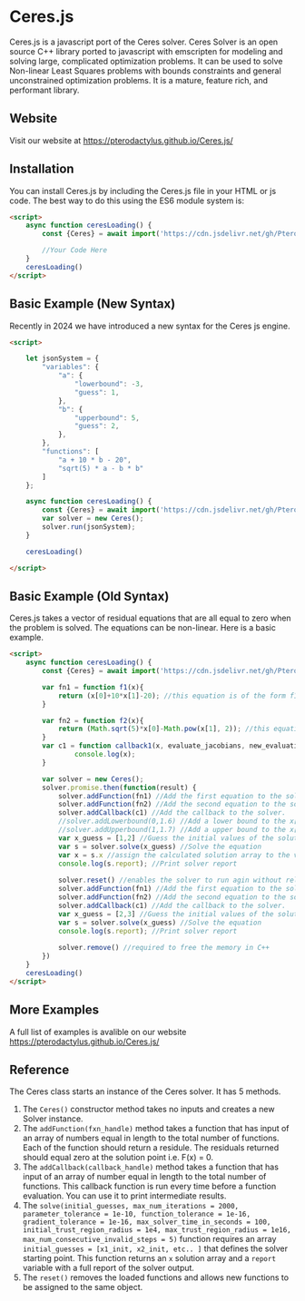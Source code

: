 
# Ceres.js
Ceres.js is a javascript port of the Ceres solver. Ceres Solver is an open source C++ library ported to javascript with emscripten for modeling and solving large, complicated optimization problems. It can be used to solve Non-linear Least Squares problems with bounds constraints and general unconstrained optimization problems. It is a mature, feature rich, and performant library.

## Website
Visit our website at https://pterodactylus.github.io/Ceres.js/

## Installation
You can install Ceres.js by including the Ceres.js file in your HTML or js code. The best way to do this using the ES6 module system is:

```HTML
<script>
	async function ceresLoading() {
		const {Ceres} = await import('https://cdn.jsdelivr.net/gh/Pterodactylus/Ceres.js@master/dist/ceres.js');

		//Your Code Here
	}
	ceresLoading()
</script>
```

## Basic Example (New Syntax)
Recently in 2024 we have introduced a new syntax for the Ceres js engine.

```html
<script>

	let jsonSystem = {
		"variables": {
			"a": {
				"lowerbound": -3,
				"guess": 1,
			}, 
			"b": {
				"upperbound": 5,
				"guess": 2,
			},
		},
		"functions": [
			"a + 10 * b - 20",
			"sqrt(5) * a - b * b"
		]
	};

	async function ceresLoading() {
		const {Ceres} = await import('https://cdn.jsdelivr.net/gh/Pterodactylus/Ceres.js@master/dist/ceres.js');
		var solver = new Ceres();
		solver.run(jsonSystem);
	}

	ceresLoading()

</script>
```


## Basic Example (Old Syntax)
Ceres.js takes a vector of residual equations that are all equal to zero when the problem is solved. The equations can be non-linear. Here is a basic example.

```html
<script>
	async function ceresLoading() {
		const {Ceres} = await import('https://cdn.jsdelivr.net/gh/Pterodactylus/Ceres.js@master/dist/ceres.js'); //Always imported via ES6 import

		var fn1 = function f1(x){
			return (x[0]+10*x[1]-20); //this equation is of the form f1(x) = 0 
		}

		var fn2 = function f2(x){
			return (Math.sqrt(5)*x[0]-Math.pow(x[1], 2)); //this equation is of the form f2(x) = 0 
		}
		var c1 = function callback1(x, evaluate_jacobians, new_evaluation_point){
				console.log(x);
		}

		var solver = new Ceres();
		solver.promise.then(function(result) { 
			solver.addFunction(fn1) //Add the first equation to the solver.
			solver.addFunction(fn2) //Add the second equation to the solver.
			solver.addCallback(c1) //Add the callback to the solver.
			//solver.addLowerbound(0,1.6) //Add a lower bound to the x[0] variable
			//solver.addUpperbound(1,1.7) //Add a upper bound to the x[1] variable
			var x_guess = [1,2] //Guess the initial values of the solution.
			var s = solver.solve(x_guess) //Solve the equation
			var x = s.x //assign the calculated solution array to the variable x
			console.log(s.report); //Print solver report
			
			solver.reset() //enables the solver to run agin without reloading
			solver.addFunction(fn1) //Add the first equation to the solver.
			solver.addFunction(fn2) //Add the second equation to the solver.
			solver.addCallback(c1) //Add the callback to the solver.
			var x_guess = [2,3] //Guess the initial values of the solution.
			var s = solver.solve(x_guess) //Solve the equation
			console.log(s.report); //Print solver report
			
			solver.remove() //required to free the memory in C++
		})
	}
	ceresLoading()
</script>
```

## More Examples
A full list of examples is avalible on our website https://pterodactylus.github.io/Ceres.js/

## Reference
The Ceres class starts an instance of the Ceres solver. It has 5 methods.

1. The `Ceres()` constructor method takes no inputs and creates a new Solver instance.
2. The `addFunction(fxn_handle)` method takes a function that has input of an array of numbers equal in length to the total number of functions. Each of the function should return a residule. The residuals returned should equal zero at the solution point i.e. F(x) = 0.
3. The `addCallback(callback_handle)` method takes a function that has input of an array of number equal in length to the total number of functions. This callback function is run every time before a function evaluation. You can use it to print intermediate results.
4. The `solve(initial_guesses, max_num_iterations = 2000, parameter_tolerance = 1e-10, function_tolerance = 1e-16, gradient_tolerance = 1e-16, max_solver_time_in_seconds = 100, initial_trust_region_radius = 1e4, max_trust_region_radius = 1e16, max_num_consecutive_invalid_steps = 5)` function requires an array `initial_guesses = [x1_init, x2_init, etc.. ]` that defines the solver starting point. This function returns an `x` solution array and a `report` variable with a full report of the solver output.
5. The `reset()` removes the loaded functions and allows new functions to be assigned to the same object.
